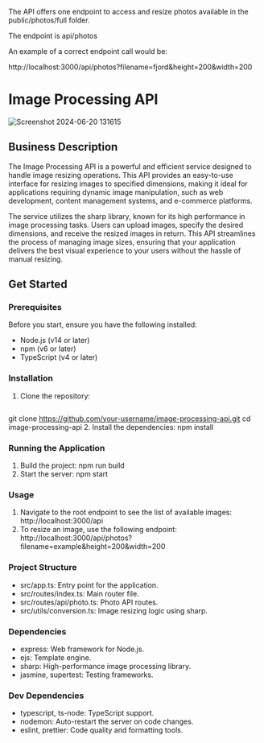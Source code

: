The API offers one endpoint to access and resize photos available in the public/photos/full folder.

The endpoint is api/photos

An example of a correct endpoint call would be:

http://localhost:3000/api/photos?filename=fjord&height=200&width=200


# Image Processing API
![Screenshot 2024-06-20 131615](https://github.com/MinaSaber/Image-Processing-API/assets/67694375/142c40d0-9efe-4af5-a000-0f5bc8149a4f)

## Business Description
The Image Processing API is a powerful and efficient service designed to handle image resizing operations. This API provides an easy-to-use interface for resizing images to specified dimensions, making it ideal for applications requiring dynamic image manipulation, such as web development, content management systems, and e-commerce platforms.

The service utilizes the sharp library, known for its high performance in image processing tasks. Users can upload images, specify the desired dimensions, and receive the resized images in return. This API streamlines the process of managing image sizes, ensuring that your application delivers the best visual experience to your users without the hassle of manual resizing.

## Get Started
### Prerequisites
Before you start, ensure you have the following installed:
- Node.js (v14 or later)
- npm (v6 or later)
- TypeScript (v4 or later)

### Installation
1. Clone the repository:
   ```bash
git clone https://github.com/your-username/image-processing-api.git
cd image-processing-api
2. Install the dependencies:
npm install

### Running the Application
1. Build the project:
   npm run build
3. Start the server:
  npm start

### Usage
1. Navigate to the root endpoint to see the list of available images:
   http://localhost:3000/api
3. To resize an image, use the following endpoint:
  http://localhost:3000/api/photos?filename=example&height=200&width=200

### Project Structure
- src/app.ts: Entry point for the application.
- src/routes/index.ts: Main router file.
- src/routes/api/photo.ts: Photo API routes.
- src/utils/conversion.ts: Image resizing logic using sharp.
### Dependencies
- express: Web framework for Node.js.
- ejs: Template engine.
- sharp: High-performance image processing library.
- jasmine, supertest: Testing frameworks.
### Dev Dependencies
- typescript, ts-node: TypeScript support.
- nodemon: Auto-restart the server on code changes.
- eslint, prettier: Code quality and formatting tools.











